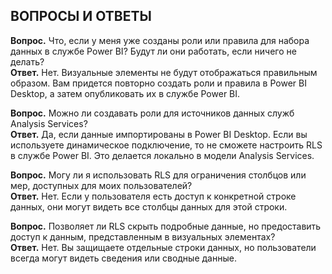 ## <a name="faq"></a>ВОПРОСЫ И ОТВЕТЫ
**Вопрос.** Что, если у меня уже созданы роли или правила для набора данных в службе Power BI? Будут ли они работать, если ничего не делать?  
**Ответ.** Нет. Визуальные элементы не будут отображаться правильным образом. Вам придется повторно создать роли и правила в Power BI Desktop, а затем опубликовать их в службе Power BI.

**Вопрос.** Можно ли создавать роли для источников данных служб Analysis Services?  
**Ответ.** Да, если данные импортированы в Power BI Desktop. Если вы используете динамическое подключение, то не сможете настроить RLS в службе Power BI. Это делается локально в модели Analysis Services.

**Вопрос.** Могу ли я использовать RLS для ограничения столбцов или мер, доступных для моих пользователей?  
**Ответ.** Нет. Если у пользователя есть доступ к конкретной строке данных, они могут видеть все столбцы данных для этой строки.

**Вопрос.** Позволяет ли RLS скрыть подробные данные, но предоставить доступ к данным, представленным в визуальных элементах?  
**Ответ.** Нет. Вы защищаете отдельные строки данных, но пользователи всегда могут видеть сведения или сводные данные.

